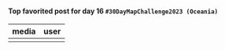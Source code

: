 #### Top favorited post for day 16 `#30DayMapChallenge2023 (Oceania)`
| media | user | 
|-------|------|
|  |  |
